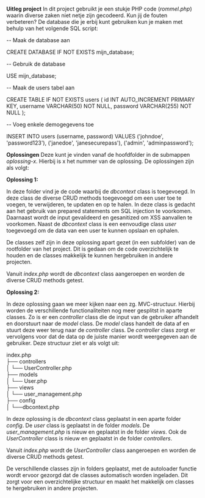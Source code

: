 **Uitleg project**
In dit project gebruikt je een stukje PHP code (_rommel.php_) waarin diverse zaken niet netje zijn gecodeerd. Kun jij de fouten verbeteren?
De database die je erbij kunt gebruiken kun je maken met behulp van het volgende SQL script:

-- Maak de database aan

CREATE DATABASE IF NOT EXISTS mijn_database;

-- Gebruik de database

USE mijn_database;

-- Maak de users tabel aan

CREATE TABLE IF NOT EXISTS users (
    id INT AUTO_INCREMENT PRIMARY KEY,
    username VARCHAR(50) NOT NULL,
    password VARCHAR(255) NOT NULL
);

-- Voeg enkele demogegevens toe

INSERT INTO users (username, password) VALUES 
('johndoe', 'password123'),
('janedoe', 'janesecurepass'),
('admin', 'adminpassword');

**Oplossingen**
Deze kunt je vinden vanaf de hoofdfolder in de submappen _oplossing-x_. Hierbij is x het nummer van de oplossing. De oplossingen zijn als volgt:

**Oplossing 1:**

In deze folder vind je de code waarbij de _dbcontext_ class is toegevoegd. In deze class de diverse CRUD methods toegevoegd om een user toe te voegen, te verwijderen, te updaten en op te halen.
In deze class is gedacht aan het gebruik van prepared statements om SQL injection te voorkomen. Daarnaast wordt de input gevalideerd en gesanitized om XSS aanvallen te voorkomen.
Naast de _dbcontext_ class is een eenvoudige class _user_ toegevoegd om de data van een user te kunnen opslaan en ophalen.

De classes zelf zijn in deze oplossing apart gezet (in een subfolder) van de rootfolder van het project. Dit is gedaan om de code overzichtelijk te houden en de classes makkelijk te kunnen hergebruiken in andere projecten.

Vanuit _index.php_ wordt de _dbcontext_ class aangeroepen en worden de diverse CRUD methods getest.


**Oplossing 2:**

In deze oplossing gaan we meer kijken naar een zg. MVC-structuur. Hierbij worden de verschillende functionaliteiten nog meer gesplitst in aparte classes. Zo is er een _controller_ class die de input van de gebruiker afhandelt en doorstuurt naar de _model_ class. De _model_ class handelt de data af en stuurt deze weer terug naar de _controller_ class. De _controller_ class zorgt er vervolgens voor dat de data op de juiste manier wordt weergegeven aan de gebruiker.
Deze structuur ziet er als volgt uit:

index.php  
├── controllers  
│   └── UserController.php  
├── models  
│   └── User.php  
├── views  
│   └── user_management.php  
├── config  
│   └──dbcontext.php

In deze oplossing is de _dbcontext_ class geplaatst in een aparte folder _config_. De _user_ class is geplaatst in de folder _models_. De _user_management.php_ is nieuw en geplaatst in de folder _views_.
Ook de _UserController_ class is nieuw en geplaatst in de folder _controllers_.

Vanuit _index.php_ wordt de _UserController_ class aangeroepen en worden de diverse CRUD methods getest.

De verschillende classes zijn in folders geplaatst, met de autoloader functie wordt ervoor gezorgd dat de classes automatisch worden ingeladen. Dit zorgt voor een overzichtelijke structuur en maakt het makkelijk om classes te hergebruiken in andere projecten.